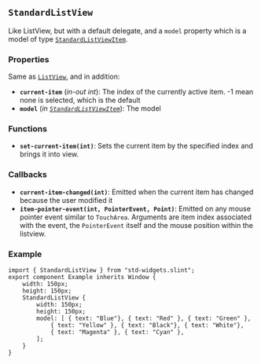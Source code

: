 <!-- Copyright © SixtyFPS GmbH <info@slint.dev> ; SPDX-License-Identifier: MIT -->
## `StandardListView`

Like ListView, but with a default delegate, and a `model` property which is a model of type
[`StandardListViewItem`](../builtins/structs.md#standardlistviewitem).

### Properties

Same as [`ListView`](#listview), and in addition:

-   **`current-item`** (_in-out_ _int_): The index of the currently active item. -1 mean none is selected, which is the default
-   **`model`** (_in_ _[`StandardListViewItem`](../builtins/structs.md#standardlistviewitem)_): The model

### Functions

-   **`set-current-item(int)`**: Sets the current item by the specified index and brings it into view.

### Callbacks

-   **`current-item-changed(int)`**: Emitted when the current item has changed because the user modified it
-   **`item-pointer-event(int, PointerEvent, Point)`**: Emitted on any mouse pointer event similar to `TouchArea`. Arguments are item index associated with the event, the `PointerEvent` itself and the mouse position within the listview.

### Example

```slint
import { StandardListView } from "std-widgets.slint";
export component Example inherits Window {
    width: 150px;
    height: 150px;
    StandardListView {
        width: 150px;
        height: 150px;
        model: [ { text: "Blue"}, { text: "Red" }, { text: "Green" },
            { text: "Yellow" }, { text: "Black"}, { text: "White"},
            { text: "Magenta" }, { text: "Cyan" },
        ];
    }
}
```
